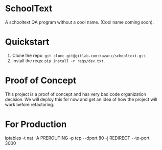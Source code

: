 # SchoolText

A schooltext QA program without a cool name. (Cool name coming soon).

# Quickstart

1. Clone the repo: `git clone git@gitlab.com:kazanz/schooltext.git`.
2. Install the reqs: `pip install -r reqs/dev.txt`.


# Proof of Concept

This project is a proof of concept and has very bad code organization decision.
We will deploy this for now and get an idea of how the project will work before
refactoring.


# For Production

iptables -t nat -A PREROUTING -p tcp --dport 80 -j REDIRECT --to-port 3000
